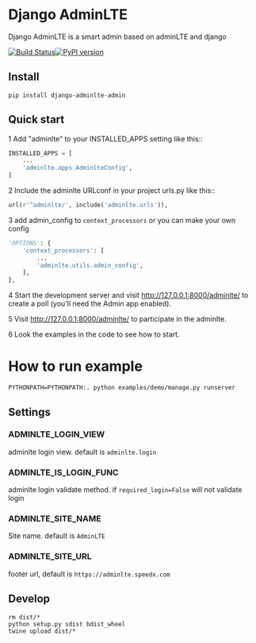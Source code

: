 # Django AdminLTE

Django AdminLTE is a smart admin based on adminLTE and django

[![Build Status](https://travis-ci.org/beastbikes/django-adminlte.svg?branch=master)](https://travis-ci.org/beastbikes/django-adminlte)[![PyPI version](https://badge.fury.io/py/django-adminlte-admin.svg)](https://badge.fury.io/py/django-adminlte-admin)

## Install

```shell
pip install django-adminlte-admin
```

## Quick start

1 Add "adminlte" to your INSTALLED_APPS setting like this::

```python
INSTALLED_APPS = [
    ...
    'adminlte.apps.AdminlteConfig',
]
```

2 Include the adminlte URLconf in your project urls.py like this::

```python
url(r'^adminlte/', include('adminlte.urls')),
```

3 add admin_config to `context_processors` or you can make your own config
```python
'OPTIONS': {
    'context_processors': [
        ...
        'adminlte.utils.admin_config',
    ],
},
```

4 Start the development server and visit http://127.0.0.1:8000/adminlte/
   to create a poll (you'll need the Admin app enabled).

5 Visit http://127.0.0.1:8000/adminlte/ to participate in the adminlte.

6 Look the examples in the code to see how to start.


# How to run example

```
PYTHONPATH=PYTHONPATH:. python examples/demo/manage.py runserver
```


## Settings

### ADMINLTE_LOGIN_VIEW

adminlte login view. default is `adminlte.login`

### ADMINLTE_IS_LOGIN_FUNC

adminlte login validate method. if `required_login=False` will not validate login

### ADMINLTE_SITE_NAME

Site name. default is `AdminLTE`

### ADMINLTE_SITE_URL

footer url, default is `https://adminlte.speedx.com`


## Develop

```shell
rm dist/*
python setup.py sdist bdist_wheel
twine upload dist/*
```


